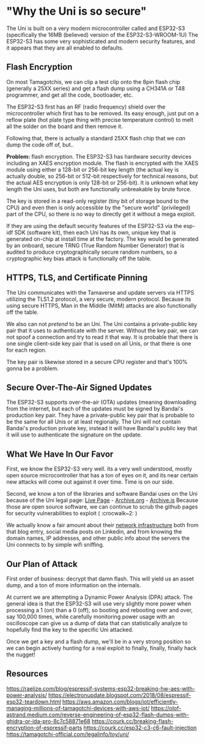 # "Why the Uni is so secure"
The Uni is built on a very modern microcontroller called and ESP32-S3 (specifically the 16MB (believed) version of the ESP32-S3-WROOM-1U)
The ESP32-S3 has some very sophisticated and modern security features, and it appears that they are all enabled to defaults.

## Flash Encryption
On most Tamagotchis, we can clip a test clip onto the 8pin flash chip (generally a 25XX series) and get a flash dump using a CH341A or T48 programmer, and get all the code, bootloader, etc.

The ESP32-S3 first has an RF (radio frequency) shield over the microcontroller which first has to be removed. Its easy enough, just put on a reflow plate (hot plate type thing with precise temperature control) to melt all the solder on the board and then remove it.

Following that, there is actually a standard 25XX flash chip that we _can_ dump the code off of, but..

**Problem:** flash encryption. The ESP32-S3 has hardware security devices including an XAES encryption module. The flash is encrypted with the XAES module using either a 128-bit or 256-bit key length (the actual key is actually double, so 256-bit or 512-bit respectively for technical reasons, but the actual AES encryption is only 128-bit or 256-bit). It is unknown what key length the Uni uses, but both are functionally unbreakable by brute force.

The key is stored in a read-only register (tiny bit of storage bound to the CPU) and even then is only accessible by the "secure world" (privileged) part of the CPU, so there is no way to directly get it without a mega exploit.

If they are using the default security features of the ESP32-S3 via the esp-idf SDK (software kit), then each Uni has its own, unique key that is generated on-chip at install time at the factory. The key would be generated by an onboard, secure TRNG (True Random Number Generator) that is audited to produce cryptographically secure random numbers, so a cryptographic key bias attack is functionally off the table.

## HTTPS, TLS, and Certificate Pinning
The Uni communicates with the Tamaverse and update servers via HTTPS utilizing the TLS1.2 protocol, a very secure, modern protocol.
Because its using secure HTTPS, Man in the Middle (MitM) attacks are also functionally off the table.

We also can not _pretend_ to be an Uni.  The Uni contains a private-public key pair that it uses to authenticate with the server. Without the key pair, we can not spoof a connection and try to read it that way. It is probable that there is one single client-side key pair that is used on all Unis, or that there is one for each region.

The key pair is likewise stored in a secure CPU register and that's 100% gonna be a problem.

## Secure Over-The-Air Signed Updates
The ESP32-S3 supports over-the-air (OTA) updates (meaning downloading from the internet, but each of the updates must be signed by Bandai's production key pair. They have a private-public key pair that is probable to be the same for all Unis or at least regionally.
The Uni will not contain Bandai's production private key, instead it will have Bandai's public key that it will use to authenticate the signature on the update.

## What We Have In Our Favor
First, we know the ESP32-S3 very well. its a very well understood, mostly open source microcontroller that has a ton of eyes on it, and its near certain new attacks will come out against it over time.
Time is on our side.

Second, we know a ton of the libraries and software Bandai uses on the Uni because of the Uni legal page: [Live Page](https://tamagotchi-official.com/legalinfo/toy/uni/) - [Archive.org](https://web.archive.org/web/20240717022018/https://tamagotchi-official.com/legalinfo/toy/uni/) - [Archive.is](https://archive.is/yZinj)
Because those are open source software, we can continue to scrub the github pages for security vulnerabilities to exploit ( :crocwalk~2: )

We actually know a fair amount about their [network infrastructure](https://aws.amazon.com/blogs/iot/efficiently-managing-millions-of-tamagotchi-devices-with-aws-iot/) both from that blog entry, social media posts on Linkedin, and from knowing the domain names, IP addresses, and other public info about the servers the Uni connects to by simple wifi sniffing.

## Our Plan of Attack
First order of business: decrypt that damn flash.
This will yield us an asset dump, and a ton of more information on the internals.

At current we are attempting a Dynamic Power Analysis (DPA) attack. The general idea is that the ESP32-S3 will use very slightly more power when processing a 1 (on) than a 0 (off), so booting and rebooting over and over, say 100,000 times, while carefully monitoring power usage with an oscilloscope can give us a dump of data that can statistically analyze to hopefully find the key to the specific Uni attacked.

Once we get a key and a flash dump, we'll be in a very strong position so we can begin actively hunting for a real exploit to finally, finally, finally hack the nugget!

## Resources
https://raelize.com/blog/espressif-systems-esp32-breaking-hw-aes-with-power-analysis/
https://electronupdate.blogspot.com/2018/08/espressif-esp32-teardown.html
https://aws.amazon.com/blogs/iot/efficiently-managing-millions-of-tamagotchi-devices-with-aws-iot/
https://olof-astrand.medium.com/reverse-engineering-of-esp32-flash-dumps-with-ghidra-or-ida-pro-8c7c58871e68
https://courk.cc/breaking-flash-encryption-of-espressif-parts
https://courk.cc/esp32-c3-c6-fault-injection
https://tamagotchi-official.com/legalinfo/toy/uni/
